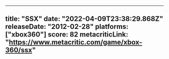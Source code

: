 
---
title: "SSX"
date: "2022-04-09T23:38:29.868Z"
releaseDate: "2012-02-28"
platforms: ["xbox360"]
score: 82
metacriticLink: "https://www.metacritic.com/game/xbox-360/ssx"
---
